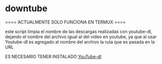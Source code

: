 # downtube

==== ACTUALMENTE SOLO FUNCIONA EN TERMUX ====

este script limpia el nombre de las descargas realizadas con youtube-dl, dejando el nombre del archivo igual al del vídeo en youtube, ya que al usar Youtube-dl es agregado al nombre del archivo la ruta que es pasada en la URL

ES NECESARIO TENER INSTALADO [YouTube-dl](https://github.com/ytdl-org/youtube-dl)
